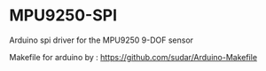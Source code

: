 # MPU9250-SPI
Arduino spi driver for the MPU9250 9-DOF sensor

Makefile for arduino by :
https://github.com/sudar/Arduino-Makefile
